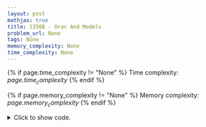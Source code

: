 ```yaml
---
layout: post
mathjax: true
title: 1350B - Orac And Models
problem_url: None
tags: None
memory_complexity: None
time_complexity: None
---
```




{% if page.time_complexity != "None" %}
Time complexity: ${{ page.time_complexity }}$
{% endif %}

{% if page.memory_complexity != "None" %}
Memory complexity: ${{ page.memory_complexity }}$
{% endif %}

<details>
<summary>
<p style="display:inline">Click to show code.</p>
</summary>
```cpp
{% raw %}
using namespace std;
using vi = vector<int>;
const int NMAX = 1e5 + 11;
int n, s[NMAX];
int solve(void)
{
    vi dp(n + 1, 1);
    for (int i = 1; i <= n; ++i)
    {
        for (int j = 2; j * i <= n; ++j)
            if (s[i] < s[i * j])
                dp[i * j] = max(dp[i * j], dp[i] + 1);
    }
    return *max_element(dp.begin(), dp.end());
}
int main(void)
{
    int t;
    cin >> t;
    while (t--)
    {
        cin >> n;
        for (int i = 1; i <= n; ++i)
            cin >> s[i];
        cout << solve() << endl;
    }
    return 0;
}

{% endraw %}
```
</details>

